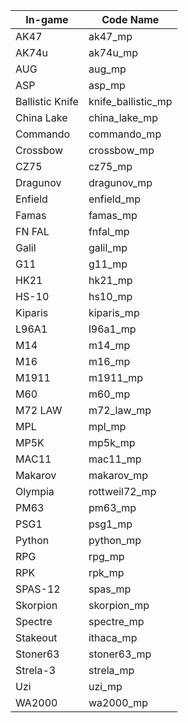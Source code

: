| In-game       | Code Name   |
|------------|----------------|
| AK47                 | ak47_mp
| AK74u                | ak74u_mp
| AUG                  | aug_mp
| ASP                  | asp_mp
| Ballistic Knife      | knife_ballistic_mp
| China Lake           | china_lake_mp
| Commando             | commando_mp
| Crossbow             | crossbow_mp
| CZ75                 | cz75_mp
| Dragunov             | dragunov_mp
| Enfield              | enfield_mp
| Famas                | famas_mp
| FN FAL               | fnfal_mp
| Galil                | galil_mp
| G11                  | g11_mp
| HK21                 | hk21_mp
| HS-10                | hs10_mp
| Kiparis              | kiparis_mp
| L96A1                | l96a1_mp
| M14                  | m14_mp
| M16                  | m16_mp
| M1911                | m1911_mp
| M60                  | m60_mp
| M72 LAW              | m72_law_mp
| MPL                  | mpl_mp
| MP5K                 | mp5k_mp
| MAC11                | mac11_mp
| Makarov              | makarov_mp
| Olympia              | rottweil72_mp
| PM63                 | pm63_mp
| PSG1                 | psg1_mp
| Python               | python_mp
| RPG                  | rpg_mp
| RPK                  | rpk_mp
| SPAS-12              | spas_mp
| Skorpion             | skorpion_mp
| Spectre              | spectre_mp
| Stakeout             | ithaca_mp
| Stoner63             | stoner63_mp
| Strela-3             | strela_mp
| Uzi                  | uzi_mp
| WA2000               | wa2000_mp
